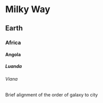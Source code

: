 # Milky Way
## Earth
### Africa
#### Angola
##### Luanda
###### Viana

Brief alignment of the order of galaxy to city
